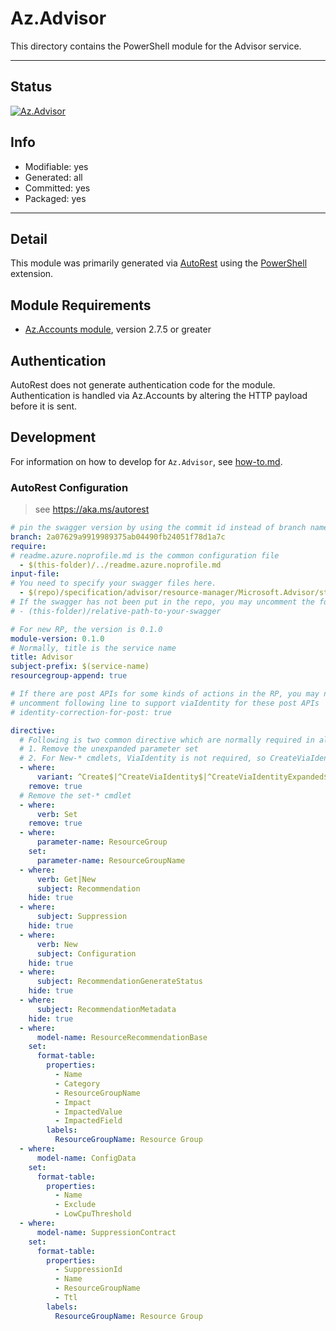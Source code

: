 <!-- region Generated -->
# Az.Advisor
This directory contains the PowerShell module for the Advisor service.

---
## Status
[![Az.Advisor](https://img.shields.io/powershellgallery/v/Az.Advisor.svg?style=flat-square&label=Az.Advisor "Az.Advisor")](https://www.powershellgallery.com/packages/Az.Advisor/)

## Info
- Modifiable: yes
- Generated: all
- Committed: yes
- Packaged: yes

---
## Detail
This module was primarily generated via [AutoRest](https://github.com/Azure/autorest) using the [PowerShell](https://github.com/Azure/autorest.powershell) extension.

## Module Requirements
- [Az.Accounts module](https://www.powershellgallery.com/packages/Az.Accounts/), version 2.7.5 or greater

## Authentication
AutoRest does not generate authentication code for the module. Authentication is handled via Az.Accounts by altering the HTTP payload before it is sent.

## Development
For information on how to develop for `Az.Advisor`, see [how-to.md](how-to.md).
<!-- endregion -->

### AutoRest Configuration
> see https://aka.ms/autorest

``` yaml
# pin the swagger version by using the commit id instead of branch name
branch: 2a07629a9919989375ab04490fb24051f78d1a7c
require:
# readme.azure.noprofile.md is the common configuration file
  - $(this-folder)/../readme.azure.noprofile.md
input-file:
# You need to specify your swagger files here.
  - $(repo)/specification/advisor/resource-manager/Microsoft.Advisor/stable/2020-01-01/advisor.json
# If the swagger has not been put in the repo, you may uncomment the following line and refer to it locally
# - (this-folder)/relative-path-to-your-swagger 

# For new RP, the version is 0.1.0
module-version: 0.1.0
# Normally, title is the service name
title: Advisor
subject-prefix: $(service-name)
resourcegroup-append: true

# If there are post APIs for some kinds of actions in the RP, you may need to 
# uncomment following line to support viaIdentity for these post APIs
# identity-correction-for-post: true

directive:
  # Following is two common directive which are normally required in all the RPs
  # 1. Remove the unexpanded parameter set
  # 2. For New-* cmdlets, ViaIdentity is not required, so CreateViaIdentityExpanded is removed as well
  - where:
      variant: ^Create$|^CreateViaIdentity$|^CreateViaIdentityExpanded$|^Update$|^UpdateViaIdentity$
    remove: true
  # Remove the set-* cmdlet
  - where:
      verb: Set
    remove: true
  - where:
      parameter-name: ResourceGroup
    set:
      parameter-name: ResourceGroupName
  - where:
      verb: Get|New
      subject: Recommendation
    hide: true
  - where:
      subject: Suppression
    hide: true
  - where:
      verb: New
      subject: Configuration
    hide: true
  - where:
      subject: RecommendationGenerateStatus
    hide: true
  - where:
      subject: RecommendationMetadata
    hide: true
  - where:
      model-name: ResourceRecommendationBase
    set:
      format-table:
        properties:
          - Name
          - Category
          - ResourceGroupName
          - Impact
          - ImpactedValue
          - ImpactedField
        labels:
          ResourceGroupName: Resource Group
  - where:
      model-name: ConfigData
    set:
      format-table:
        properties:
          - Name
          - Exclude
          - LowCpuThreshold
  - where:
      model-name: SuppressionContract
    set:
      format-table:
        properties:
          - SuppressionId
          - Name
          - ResourceGroupName
          - Ttl
        labels:
          ResourceGroupName: Resource Group
